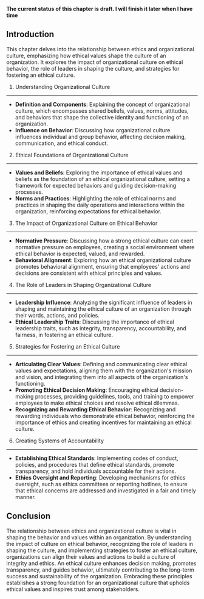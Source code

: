 **The current status of this chapter is draft. I will finish it later when I have time**

Introduction
------------

This chapter delves into the relationship between ethics and organizational culture, emphasizing how ethical values shape the culture of an organization. It explores the impact of organizational culture on ethical behavior, the role of leaders in shaping the culture, and strategies for fostering an ethical culture.

1. Understanding Organizational Culture
---------------------------------------

* **Definition and Components**: Explaining the concept of organizational culture, which encompasses shared beliefs, values, norms, attitudes, and behaviors that shape the collective identity and functioning of an organization.
* **Influence on Behavior**: Discussing how organizational culture influences individual and group behavior, affecting decision making, communication, and ethical conduct.

2. Ethical Foundations of Organizational Culture
------------------------------------------------

* **Values and Beliefs**: Exploring the importance of ethical values and beliefs as the foundation of an ethical organizational culture, setting a framework for expected behaviors and guiding decision-making processes.
* **Norms and Practices**: Highlighting the role of ethical norms and practices in shaping the daily operations and interactions within the organization, reinforcing expectations for ethical behavior.

3. The Impact of Organizational Culture on Ethical Behavior
-----------------------------------------------------------

* **Normative Pressure**: Discussing how a strong ethical culture can exert normative pressure on employees, creating a social environment where ethical behavior is expected, valued, and rewarded.
* **Behavioral Alignment**: Exploring how an ethical organizational culture promotes behavioral alignment, ensuring that employees' actions and decisions are consistent with ethical principles and values.

4. The Role of Leaders in Shaping Organizational Culture
--------------------------------------------------------

* **Leadership Influence**: Analyzing the significant influence of leaders in shaping and maintaining the ethical culture of an organization through their words, actions, and policies.
* **Ethical Leadership Traits**: Discussing the importance of ethical leadership traits, such as integrity, transparency, accountability, and fairness, in fostering an ethical culture.

5. Strategies for Fostering an Ethical Culture
----------------------------------------------

* **Articulating Clear Values**: Defining and communicating clear ethical values and expectations, aligning them with the organization's mission and vision, and integrating them into all aspects of the organization's functioning.
* **Promoting Ethical Decision Making**: Encouraging ethical decision-making processes, providing guidelines, tools, and training to empower employees to make ethical choices and resolve ethical dilemmas.
* **Recognizing and Rewarding Ethical Behavior**: Recognizing and rewarding individuals who demonstrate ethical behavior, reinforcing the importance of ethics and creating incentives for maintaining an ethical culture.

6. Creating Systems of Accountability
-------------------------------------

* **Establishing Ethical Standards**: Implementing codes of conduct, policies, and procedures that define ethical standards, promote transparency, and hold individuals accountable for their actions.
* **Ethics Oversight and Reporting**: Developing mechanisms for ethics oversight, such as ethics committees or reporting hotlines, to ensure that ethical concerns are addressed and investigated in a fair and timely manner.

Conclusion
----------

The relationship between ethics and organizational culture is vital in shaping the behavior and values within an organization. By understanding the impact of culture on ethical behavior, recognizing the role of leaders in shaping the culture, and implementing strategies to foster an ethical culture, organizations can align their values and actions to build a culture of integrity and ethics. An ethical culture enhances decision making, promotes transparency, and guides behavior, ultimately contributing to the long-term success and sustainability of the organization. Embracing these principles establishes a strong foundation for an organizational culture that upholds ethical values and inspires trust among stakeholders.
